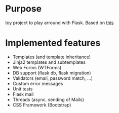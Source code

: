 # Purpose

toy project to play arround with Flask. Based on [this](https://blog.miguelgrinberg.com/post/the-flask-mega-tutorial-part-i-hello-world)

# Implemented features

- Templates (and template inheritance)
- Jinja2 templates and subtemplates
- Web Forms (WTForms)
- DB support (flask db, flask migration)
- Validators (email, password match, ...)
- Custom error messages
- Unit tests
- Flask mail
- Threads (async. sending of Mails)
- CSS Framework (Bootstrap)